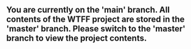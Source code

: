 ## You are currently on the 'main' branch. All contents of the WTFF project are stored in the 'master' branch. Please switch to the 'master' branch to view the project contents.
